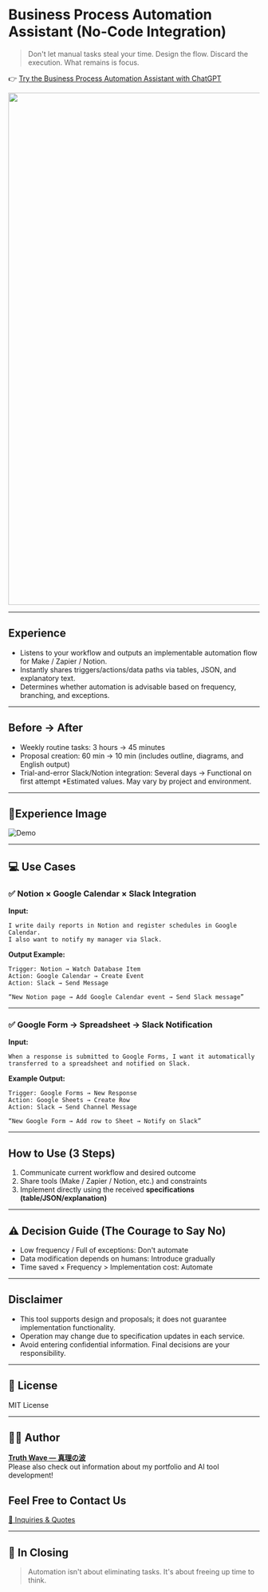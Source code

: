 # Business Process Automation Assistant (No-Code Integration)

> Don't let manual tasks steal your time.
> Design the flow. Discard the execution.
> What remains is focus.

👉 [Try the Business Process Automation Assistant with ChatGPT](https://chatgpt.com/g/g-686cbee5caec819198409bcf683f72f9-ye-wu-hurosesuzi-dong-hua-asisutanto-nokotolian-xi)

<p align="center">
<img width="1536" height="1024" alt="ノーコード (2)" src="https://github.com/user-attachments/assets/865d6b1c-cc4f-42d7-b912-25ed73ed79b2" />
</p>

---

## Experience
- Listens to your workflow and outputs an implementable automation flow for Make / Zapier / Notion.
- Instantly shares triggers/actions/data paths via tables, JSON, and explanatory text.
- Determines whether automation is advisable based on frequency, branching, and exceptions.

---

## Before → After

- Weekly routine tasks: 3 hours → 45 minutes
- Proposal creation: 60 min → 10 min (includes outline, diagrams, and English output)
- Trial-and-error Slack/Notion integration: Several days → Functional on first attempt
*Estimated values. May vary by project and environment.

---

## 📸Experience Image

![Demo](https://github.com/truthwave/-No-Code-Workflow-Automation-Assistant/blob/main/English/Demo%20Movie.gif)

---

## 💻 Use Cases

### ✅ Notion × Google Calendar × Slack Integration

**Input:**

```
I write daily reports in Notion and register schedules in Google Calendar.
I also want to notify my manager via Slack.
```

**Output Example:**

```
Trigger: Notion → Watch Database Item
Action: Google Calendar → Create Event
Action: Slack → Send Message

“New Notion page → Add Google Calendar event → Send Slack message”
```

---

### ✅ Google Form → Spreadsheet → Slack Notification

**Input:**

```
When a response is submitted to Google Forms, I want it automatically transferred to a spreadsheet and notified on Slack.
```

**Example Output:**

```
Trigger: Google Forms → New Response
Action: Google Sheets → Create Row
Action: Slack → Send Channel Message

“New Google Form → Add row to Sheet → Notify on Slack”
```

---

## How to Use (3 Steps)
1. Communicate current workflow and desired outcome
2. Share tools (Make / Zapier / Notion, etc.) and constraints
3. Implement directly using the received **specifications (table/JSON/explanation)**

---

## ⚠️ Decision Guide (The Courage to Say No)

- Low frequency / Full of exceptions: Don't automate
- Data modification depends on humans: Introduce gradually
- Time saved × Frequency > Implementation cost: Automate

---

## Disclaimer
- This tool supports design and proposals; it does not guarantee implementation functionality.
- Operation may change due to specification updates in each service.
- Avoid entering confidential information. Final decisions are your responsibility.

---

## 📄 License

MIT License

---

## 🧑‍💻 Author

**[Truth Wave ― 真理の波](https://github.com/truthwave)**  
Please also check out information about my portfolio and AI tool development!

## Feel Free to Contact Us
[📩 Inquiries & Quotes](mailto:realmadrid71214591@gmail.com)

---

## 🏁 In Closing

> Automation isn't about eliminating tasks.
> It's about freeing up time to think.
